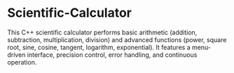 # Scientific-Calculator
This C++ scientific calculator performs basic arithmetic (addition, subtraction, multiplication, division) and advanced functions (power, square root, sine, cosine, tangent, logarithm, exponential). It features a menu-driven interface, precision control, error handling, and continuous operation.
